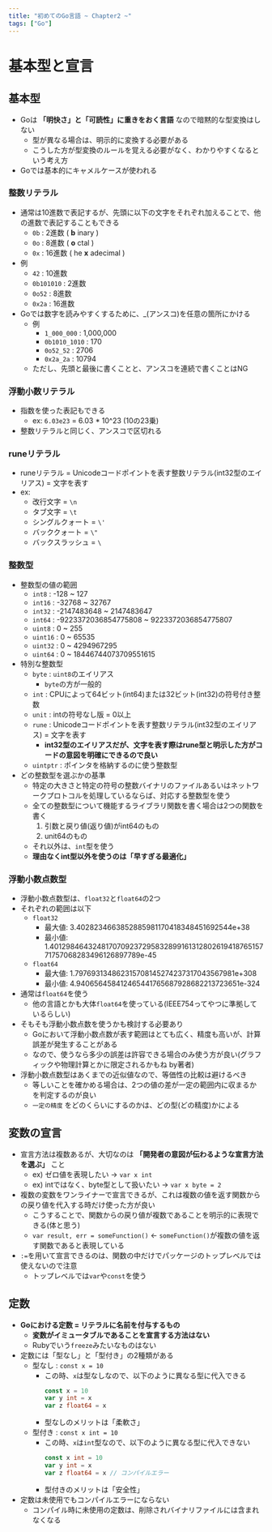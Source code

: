 ```yaml
---
title: "初めてのGo言語 ~ Chapter2 ~"
tags: ["Go"]
---
```

# 基本型と宣言
## 基本型
- Goは **「明快さ」と「可読性」に重きをおく言語** なので暗黙的な型変換はしない
  - 型が異なる場合は、明示的に変換する必要がある
  - こうした方が型変換のルールを覚える必要がなく、わかりやすくなるという考え方
- Goでは基本的にキャメルケースが使われる

### 整数リテラル
- 通常は10進数で表記するが、先頭に以下の文字をそれぞれ加えることで、他の進数で表記することもできる
  - `0b` : 2進数 ( **b** inary )
  - `0o` : 8進数 ( **o** ctal )
  - `0x` : 16進数 ( he **x** adecimal )
- 例
  - `42` : 10進数
  - `0b101010` : 2進数
  - `0o52` : 8進数
  - `0x2a` : 16進数
- Goでは数字を読みやすくするために、_(アンスコ)を任意の箇所にかける
  - 例
    - `1_000_000` : 1,000,000
    - `0b1010_1010` : 170
    - `0o52_52` : 2706
    - `0x2a_2a` : 10794
  - ただし、先頭と最後に書くことと、アンスコを連続で書くことはNG

### 浮動小数リテラル
- 指数を使った表記もできる
  - ex: `6.03e23` = 6.03 * 10^23 (10の23乗)
- 整数リテラルと同じく、アンスコで区切れる

### runeリテラル
- runeリテラル = Unicodeコードポイントを表す整数リテラル(int32型のエイリアス) = 文字を表す
- ex:
  - 改行文字 = `\n`
  - タブ文字 = `\t`
  - シングルクォート = `\'`
  - バッククォート = `\"`
  - バックスラッシュ = `\`

### 整数型
- 整数型の値の範囲
  - `int8` : -128 ~ 127
  - `int16` : -32768 ~ 32767
  - `int32` : -2147483648 ~ 2147483647
  - `int64` : -9223372036854775808 ~ 9223372036854775807
  - `uint8` : 0 ~ 255
  - `uint16` : 0 ~ 65535
  - `uint32` : 0 ~ 4294967295
  - `uint64` : 0 ~ 18446744073709551615
- 特別な整数型
  - `byte` : `uint8`のエイリアス
    - `byte`の方が一般的
  - `int` : CPUによって64ビット(int64)または32ビット(int32)の符号付き整数
  - `unit` : intの符号なし版 = 0以上
  - `rune` : Unicodeコードポイントを表す整数リテラル(int32型のエイリアス) = 文字を表す
    - **int32型のエイリアスだが、文字を表す際はrune型と明示した方がコードの意図を明確にできるので良い**
  - `uintptr` : ポインタを格納するのに使う整数型
- どの整数型を選ぶかの基準
  - 特定の大きさと特定の符号の整数バイナリのファイルあるいはネットワークプロトコルを処理しているならば、対応する整数型を使う
  - 全ての整数型について機能するライブラリ関数を書く場合は2つの関数を書く
      1. 引数と戻り値(返り値)がint64のもの
      2. unit64のもの
  - それ以外は、`int`型を使う
  - **理由なくint型以外を使うのは「早すぎる最適化」**

### 浮動小数点数型
- 浮動小数点数型は、`float32`と`float64`の2つ
- それぞれの範囲は以下
  - `float32`
    - 最大値: 3.4028234663852885981170418348451692544e+38
    - 最小値: 1.401298464324817070923729583289916131280261941876515771757068283496126897789e-45
  - `float64`
    - 最大値: 1.797693134862315708145274237317043567981e+308
    - 最小値: 4.940656458412465441765687928682213723651e-324
- 通常は`float64`を使う
  - 他の言語とかも大体`float64`を使っている(IEEE754ってやつに準拠しているらしい)
- そもそも浮動小数点数を使うかも検討する必要あり
  - Goにおいて浮動小数点数が表す範囲はとても広く、精度も高いが、計算誤差が発生することがある
  - なので、使うなら多少の誤差は許容できる場合のみ使う方が良い(グラフィックや物理計算とかに限定されるかもね by著者)
- 浮動小数点数型はあくまでの近似値なので、等価性の比較は避けるべき
  - 等しいことを確かめる場合は、2つの値の差が一定の範囲内に収まるかを判定するのが良い
  - `一定の精度` をどのくらいにするのかは、どの型(どの精度)かによる


## 変数の宣言
- 宣言方法は複数あるが、大切なのは **「開発者の意図が伝わるような宣言方法を選ぶ」** こと
  - ex) ゼロ値を表現したい → `var x int`
  - ex) intではなく、byte型として扱いたい → `var x byte = 2`
- 複数の変数をワンライナーで宣言できるが、これは複数の値を返す関数からの戻り値を代入する時だけ使った方が良い
  - こうすることで、関数からの戻り値が複数であることを明示的に表現できる(体と思う)
  - `var result, err = someFunction()` ← `someFunction()`が複数の値を返す関数であると表現している
- `:=`を用いて宣言できるのは、関数の中だけでパッケージのトップレベルでは使えないので注意
  - トップレベルでは`var`や`const`を使う

## 定数
- **Goにおける定数 = リテラルに名前を付与するもの**
  - **変数がイミュータブルであることを宣言する方法はない**
  - Rubyでいう`freeze`みたいなものはない
- 定数には「型なし」と「型付き」の2種類がある
  - 型なし : `const x = 10`
    - この時、`x`は型なしなので、以下のように異なる型に代入できる
      ```go
      const x = 10
      var y int = x
      var z float64 = x
      ```
    - 型なしのメリットは「柔軟さ」
  - 型付き : `const x int = 10`
    - この時、`x`は`int`型なので、以下のように異なる型に代入できない
      ```go
      const x int = 10
      var y int = x
      var z float64 = x // コンパイルエラー
      ```
    - 型付きのメリットは「安全性」
- 定数は未使用でもコンパイルエラーにならない
  - コンパイル時に未使用の定数は、削除されバイナリファイルには含まれなくなる
